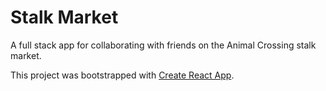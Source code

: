 # Stalk Market
A full stack app for collaborating with friends on the Animal Crossing stalk market.

This project was bootstrapped with [Create React App](https://github.com/facebook/create-react-app).

